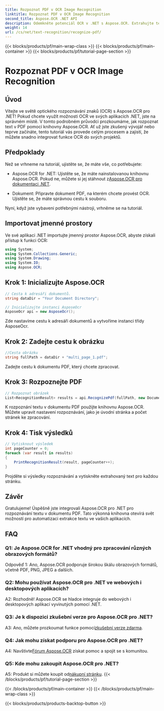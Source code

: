 ```yaml
---
title: Rozpoznat PDF v OCR Image Recognition
linktitle: Rozpoznat PDF v OCR Image Recognition
second_title: Aspose.OCR .NET API
description: Odemkněte potenciál OCR v .NET s Aspose.OCR. Extrahujte text z PDF bez námahy. Stáhněte si nyní pro bezproblémovou integraci.
weight: 14
url: /cs/net/text-recognition/recognize-pdf/
---
```


{{< blocks/products/pf/main-wrap-class >}}
{{< blocks/products/pf/main-container >}}
{{< blocks/products/pf/tutorial-page-section >}}

# Rozpoznat PDF v OCR Image Recognition

## Úvod

Vítejte ve světě optického rozpoznávání znaků (OCR) s Aspose.OCR pro .NET! Pokud chcete využít možnosti OCR ve svých aplikacích .NET, jste na správném místě. V tomto podrobném průvodci prozkoumáme, jak rozpoznat text v PDF pomocí knihovny Aspose.OCR. Ať už jste zkušený vývojář nebo teprve začínáte, tento tutoriál vás provede celým procesem a zajistí, že můžete snadno integrovat funkce OCR do svých projektů.

## Předpoklady

Než se vrhneme na tutoriál, ujistěte se, že máte vše, co potřebujete:

-  Aspose.OCR for .NET: Ujistěte se, že máte nainstalovanou knihovnu Aspose.OCR. Pokud ne, můžete si jej stáhnout z[Aspose.OCR pro dokumentaci .NET](https://reference.aspose.com/ocr/net/).

- Dokument: Připravte dokument PDF, na kterém chcete provést OCR. Ujistěte se, že máte správnou cestu k souboru.

Nyní, když jste vybaveni potřebnými nástroji, vrhněme se na tutoriál.

## Importovat jmenné prostory

Ve své aplikaci .NET importujte jmenný prostor Aspose.OCR, abyste získali přístup k funkci OCR:

```csharp
using System;
using System.Collections.Generic;
using System.Drawing;
using System.IO;
using Aspose.OCR;
```

## Krok 1: Inicializujte Aspose.OCR

```csharp
// Cesta k adresáři dokumentů.
string dataDir = "Your Document Directory";

// Inicializujte instanci AsposeOcr
AsposeOcr api = new AsposeOcr();
```

Zde nastavíme cestu k adresáři dokumentů a vytvoříme instanci třídy AsposeOcr.

## Krok 2: Zadejte cestu k obrázku

```csharp
//Cesta obrázku
string fullPath = dataDir + "multi_page_1.pdf";
```

Zadejte cestu k dokumentu PDF, který chcete zpracovat.

## Krok 3: Rozpoznejte PDF

```csharp
// Rozpoznat obrázek
List<RecognitionResult> results = api.RecognizePdf(fullPath, new DocumentRecognitionSettings { StartPage = 2, PagesNumber = 2 });
```

K rozpoznání textu v dokumentu PDF použijte knihovnu Aspose.OCR. Můžete upravit nastavení rozpoznávání, jako je úvodní stránka a počet stránek ke zpracování.

## Krok 4: Tisk výsledků

```csharp
// Vytisknout výsledek
int pageCounter = 0;
foreach (var result in results)
{
    PrintRecognitionResult(result, pageCounter++);
}
```

Projděte si výsledky rozpoznávání a vytiskněte extrahovaný text pro každou stránku.

## Závěr

Gratulujeme! Úspěšně jste integrovali Aspose.OCR pro .NET pro rozpoznávání textu v dokumentu PDF. Tato výkonná knihovna otevírá svět možností pro automatizaci extrakce textu ve vašich aplikacích.

## FAQ

### Q1: Je Aspose.OCR for .NET vhodný pro zpracování různých obrazových formátů?

Odpověď 1: Ano, Aspose.OCR podporuje širokou škálu obrazových formátů, včetně PDF, PNG, JPEG a dalších.

### Q2: Mohu používat Aspose.OCR pro .NET ve webových i desktopových aplikacích?

A2: Rozhodně! Aspose.OCR se hladce integruje do webových i desktopových aplikací vyvinutých pomocí .NET.

### Q3: Je k dispozici zkušební verze pro Aspose.OCR pro .NET?

 A3: Ano, můžete prozkoumat funkce pomocí[zkušební verze zdarma](https://releases.aspose.com/).

### Q4: Jak mohu získat podporu pro Aspose.OCR pro .NET?

 A4: Navštivte[Fórum Aspose.OCR](https://forum.aspose.com/c/ocr/16) získat pomoc a spojit se s komunitou.

### Q5: Kde mohu zakoupit Aspose.OCR pro .NET?

 A5: Produkt si můžete koupit od[nákupní stránku](https://purchase.aspose.com/buy).
{{< /blocks/products/pf/tutorial-page-section >}}

{{< /blocks/products/pf/main-container >}}
{{< /blocks/products/pf/main-wrap-class >}}

{{< blocks/products/products-backtop-button >}}
